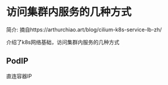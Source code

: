 # 访问集群内服务的几种方式

简介: 摘自https://arthurchiao.art/blog/cilium-k8s-service-lb-zh/

介绍了k8s网络基础，访问集群内服务的几种方式

## PodIP
直连容器IP

